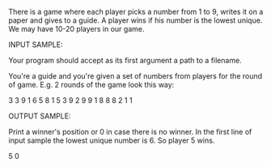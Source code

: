 There is a game where each player picks a number from 1 to 9, writes it on a paper and gives to a guide. A player wins if his number is the lowest unique. We may have 10-20 players in our game.

INPUT SAMPLE:

Your program should accept as its first argument a path to a filename.

You're a guide and you're given a set of numbers from players for the round of game. E.g. 2 rounds of the game look this way:

3 3 9 1 6 5 8 1 5 3
9 2 9 9 1 8 8 8 2 1 1

OUTPUT SAMPLE:

Print a winner's position or 0 in case there is no winner. In the first line of input sample the lowest unique number is 6. So player 5 wins.

5
0
